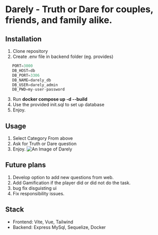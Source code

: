 # Darely - Truth or Dare for couples, friends, and family alike.

## Installation
 1. Clone repository
 2. Create .env file in backend folder (eg. provides)
 ```s 
    PORT=3000
    DB_HOST=db
    DB_PORT=3306
    DB_NAME=darely_db
    DB_USER=darely_admin
    DB_PWD=my-user-password
```
 3. Run **docker compose up -d --build**
 4. Use the provided init.sql to set up database
 5. Enjoy.

 ## Usage
 1. Select Category From above
 2. Ask for Truth or Dare question
 3. Enjoy.
![An Image of Darely](https://i.imgur.com/NlQw3uQ.png)

 ## Future plans
  1. Develop option to add new questions from web. 
  2. Add Gamification if the player did or did not do the task.
  3. bug fix disguisting ui
  4. Fix responsibility issues.
 ## Stack
  - Frontend: Vite, Vue, Tailwind
  - Backend: Express MySql, Sequelize, Docker
